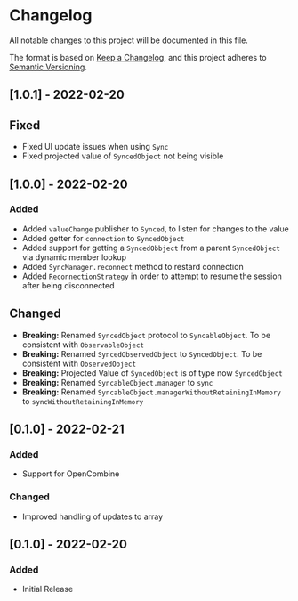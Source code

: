 # Changelog
All notable changes to this project will be documented in this file.

The format is based on [Keep a Changelog](https://keepachangelog.com/en/1.0.0/),
and this project adheres to [Semantic Versioning](https://semver.org/spec/v2.0.0.html).

## [1.0.1] - 2022-02-20
## Fixed
- Fixed UI update issues when using `Sync`
- Fixed projected value of `SyncedObject` not being visible


## [1.0.0] - 2022-02-20
### Added
- Added `valueChange` publisher to `Synced`, to listen for changes to the value
- Added getter for `connection` to `SyncedObject`
- Added support for getting a `SyncedObbject` from a parent `SyncedObject` via dynamic member lookup 
- Added `SyncManager.reconnect` method to restard connection
- Added `ReconnectionStrategy` in order to attempt to resume the session after being disconnected

## Changed
- **Breaking:** Renamed `SyncedObject` protocol to `SyncableObject`. To be consistent with `ObservableObject`
- **Breaking:** Renamed `SyncedObservedObject` to `SyncedObject`. To be consistent with `ObservedObject`
- **Breaking:** Projected Value of `SyncedObject` is of type now `SyncedObject`
- **Breaking:** Renamed `SyncableObject.manager` to `sync`
- **Breaking:** Renamed `SyncableObject.managerWithoutRetainingInMemory` to `syncWithoutRetainingInMemory`

## [0.1.0] - 2022-02-21
### Added
- Support for OpenCombine

### Changed
- Improved handling of updates to array


## [0.1.0] - 2022-02-20
### Added
- Initial Release
